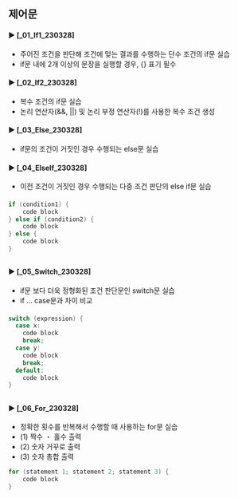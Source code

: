 ####
## 제어문
####
#### ► [_01_If1_230328]
- 주어진 조건을 판단해 조건에 맞는 결과를 수행하는 단수 조건의 if문 실습
- if문 내에 2개 이상의 문장을 실행할 경우, {} 표기 필수
#### ► [_02_If2_230328]
- 복수 조건의 if문 실습
- 논리 연산자(&&, ||) 및 논리 부정 연산자(!)를 사용한 복수 조건 생성
####
#### ► [_03_Else_230328]
- if문의 조건이 거짓인 경우 수행되는 else문 실습
####
#### ► [_04_ElseIf_230328]
- 이전 조건이 거짓인 경우 수행되는 다중 조건 판단의 else if문 실습
####

``` Java
if (condition1) {
    code block
} else if (condition2) {
    code block
} else {
    code block
}
```
##
#### ► [_05_Switch_230328]
- if문 보다 더욱 정형화된 조건 판단문인 switch문 실습
- if ... case문과 차이 비교
####
``` Java
switch (expression) {
  case x:
    code block
    break;
  case y:
    code block
    break;
  default:
    code block
}
```
##
#### ► [_06_For_230328]
- 정확한 횟수를 반복해서 수행할 때 사용하는 for문 실습
- (1) 짝수 ・ 홀수 출력
- (2) 숫자 거꾸로 출력
- (3) 숫자 총합 출력 
``` Java
for (statement 1; statement 2; statement 3) {
    code block
}
```
####
